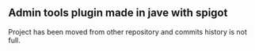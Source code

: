 ## Admin tools plugin made in jave with spigot
Project has been moved from other repository and commits history is not full.
